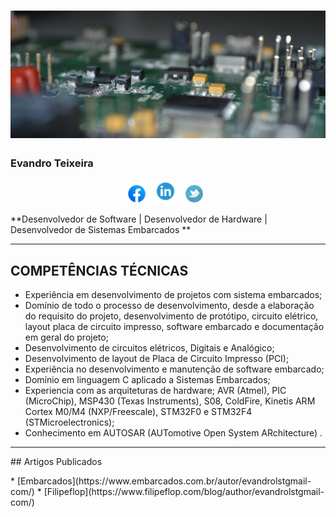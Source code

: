 <!--
**evandro-teixeira/evandro-teixeira** is a ✨ _special_ ✨ repository because its `README.md` (this file) appears on your GitHub profile.

Here are some ideas to get you started:

- 🔭 I’m currently working on ...
- 🌱 I’m currently learning ...
- 👯 I’m looking to collaborate on ...
- 🤔 I’m looking for help with ...
- 💬 Ask me about ...
- 📫 How to reach me: ...
- 😄 Pronouns: ...
- ⚡ Fun fact: ...
-->



# [![Fabio souza Banner](https://raw.githubusercontent.com/evandro-teixeira/evandro-teixeira/main/Doc/banner.JPG)](#)


### Evandro Teixeira

<p align='center'>
<a href="https://www.facebook.com/evandro.teixeira.564" target="_blank" ><img height="30" src="https://raw.githubusercontent.com/evandro-teixeira/evandro-teixeira/main/Doc/IconeFacebook.png"></a>&nbsp;&nbsp;
<a href="https://br.linkedin.com/in/evandro-teixeira-2824b141" target="_blank"><img height="38" src="https://raw.githubusercontent.com/evandro-teixeira/evandro-teixeira/main/Doc/linkedin.png"></a>&nbsp;&nbsp;
<a href="https://twitter.com/evandrolst" target="_blank"><img height="30" src="https://raw.githubusercontent.com/evandro-teixeira/evandro-teixeira/main/Doc/twitter.png"></a>&nbsp;&nbsp;

</p>
<!-- 
<hr></hr> -->
<p>**Desenvolvedor de Software | Desenvolvedor de Hardware | Desenvolvedor de Sistemas Embarcados **</p>
<!-- <p>**Software Developer | Hardware Developer | Embedded Developer **</p> -->
<p></p>
<hr></hr>

## COMPETÊNCIAS TÉCNICAS

* Experiência em desenvolvimento de projetos com sistema embarcados;
* Domínio de todo o processo de desenvolvimento, desde a elaboração do requisito do projeto,
desenvolvimento de protótipo, circuito elétrico, layout placa de circuito impresso, software embarcado
e documentação em geral do projeto;
* Desenvolvimento de circuitos elétricos, Digitais e Analógico;
* Desenvolvimento de layout de Placa de Circuito Impresso (PCI);
* Experiência no desenvolvimento e manutenção de software embarcado; 
* Domínio em linguagem C aplicado a Sistemas Embarcados;
* Experiencia com as arquiteturas de hardware; AVR (Atmel), PIC (MicroChip), MSP430 (Texas
Instruments), S08, ColdFire, Kinetis ARM Cortex M0/M4 (NXP/Freescale), STM32F0 e STM32F4
(STMicroelectronics);
* Conhecimento em AUTOSAR (AUTomotive Open System ARchitecture) .

<hr></hr> 
## Artigos Publicados
<p></p>
* [Embarcados](https://www.embarcados.com.br/autor/evandrolstgmail-com/)
* [Filipeflop](https://www.filipeflop.com/blog/author/evandrolstgmail-com/)
